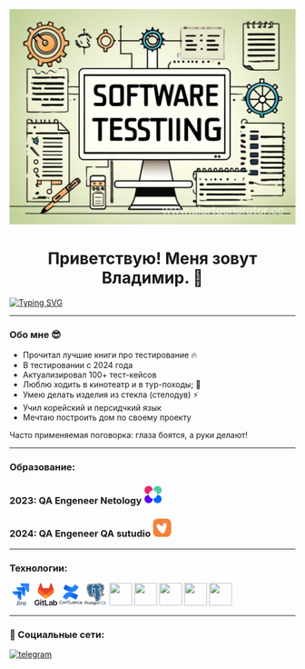 ![Header](assets/testing.png )


<h1 style="text-align: center;"> Приветствую! Меня зовут Владимир. 👋</h1>


[![Typing SVG](https://readme-typing-svg.demolab.com?font=Fira+Code&pause=1000&color=EE8838&width=435&lines=Я+QA+Engeneer+(manual))](https://git.io/typing-svg)

---
 
### Обо мне :sunglasses:
- Прочитал лучшие книги про тестирование :fire:
- В тестировании с 2024 года
- Актуализировал 100+ тест-кейсов
- Люблю ходить в кинотеатр и в тур-походы; :musical_note:
- Умею делать изделия из стекла (стелодув) :zap:
- Учил корейский и персидчкий язык
- Мечтаю построить дом по своему проекту

Часто применяемая поговорка: глаза боятся, а руки делают!

---

### Образование:

### 2023: QA Engeneer Netology  ![Header](assets/large.png)

### 2024: QA Engeneer QA sutudio  ![Header](assets/qa_studio1.png)

---

### Технологии:
<div>
  <img src="https://github.com/devicons/devicon/blob/master/icons/jira/jira-original-wordmark.svg"  width="40" height="40"/>
  <img src="https://github.com/devicons/devicon/blob/master/icons/gitlab/gitlab-original-wordmark.svg"  width="40" height="40"/>
  <img src="https://github.com/devicons/devicon/blob/master/icons/confluence/confluence-original-wordmark.svg"  width="40" height="40"/>
  <img src="https://github.com/devicons/devicon/blob/master/icons/postgresql/postgresql-original-wordmark.svg"  width="40" height="40"/>
  <img src="https://cdn.jsdelivr.net/gh/devicons/devicon/icons/figma/figma-original.svg"  width="40" height="40"/>
  <img src="https://d33wubrfki0l68.cloudfront.net/38b5c953a4667366685d55db55d057c86db1fc54/a0fdc/static/acae6b24d940347661ca901ea07f47c1/chrome-dev-logo-icon.png"  width="40" height="40"/>
  <img src="https://seeklogo.com/images/P/postman-logo-0087CA0D15-seeklogo.com.png"  width="40" height="40"/>
  <img src="https://upload.wikimedia.org/wikipedia/commons/thumb/4/4b/Bash_Logo_Colored.svg/1024px-Bash_Logo_Colored.svg.png?20180723054350"  width="40" height="40"/>
  <img src="https://cdn.jsdelivr.net/gh/devicons/devicon/icons/vscode/vscode-original.svg"  width="40" height="40"/>
</div>

---

### 🤝 Социальные сети:

  <div id="badges">
    <a href="https://t.me/kozyavin_v" target="_blank">
      <img src="https://cdn-icons-png.flaticon.com/512/2111/2111646.png" width="40" height="40" alt="telegram"/>
    </a>
  </div>


